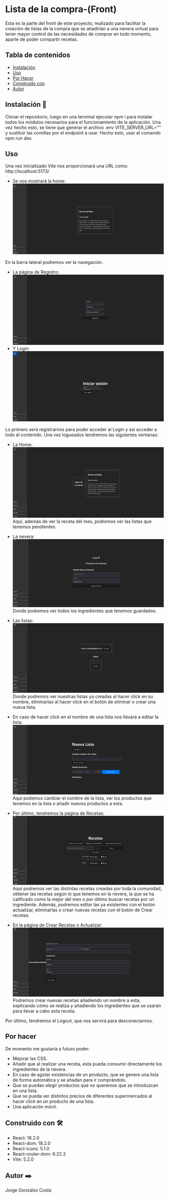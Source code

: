 # Lista de la compra-(Front)

Esta es la parte del front de este proyecto, realizado para facilitar la creación de listas de la compra que se añadirían a una nevera virtual para tener mayor control de las necesidades de comprar en todo momento, aparte de poder compartir recetas.

## Tabla de contenidos
- [Instalación](#Instalación)
- [Uso](#Uso)
- [Por Hacer](#Por-Hacer)
- [Construido con](#Construido-con)
- [Autor](#Autor)

## Instalación 🚀
Clonar el repositorio, luego en una terminal ejecutar npm i para instalar todos los módulos necesarios para el funcionamiento de la aplicación. Una vez hecho esto, se tiene que generar el archivo .env VITE_SERVER_URL="" y sustituir las comillas por el endpoint a usar. Hecho esto, usar el comando npm run dev.

## Uso 
Una vez inicializado Vite nos proporcionará una URL como: http://localhost:5173/
- Se nos mostrará la home:
![Home](imgs/Home.PNG)

En la barra lateral podremos ver la navegación.
- La página de Registro:
![Registro](imgs/Registro.PNG)
- Y Login:
![Login](imgs/Login.PNG)

Lo primero será registrarnos para poder acceder al Login y así acceder a todo el contenido.
Una vez logueados tendremos las siguientes ventanas:

- La Home:
![HomeLogueado](imgs/HomeLogueado.PNG)
Aquí, además de ver la receta del mes, podremos ver las listas que tenemos pendientes.

- La nevera:
![Nevera](imgs/Nevera.PNG)
Donde podremos ver todos los ingredientes que tenemos guardados.

- Las listas:
![Listas](imgs/CrearListas.PNG)
Donde podremos ver nuestras listas ya creadas al hacer click en su nombre, eliminarlas al hacer click en el botón de eliminar o crear una nueva lista.

- En caso de hacer click en el nombre de una lista nos llevará a editar la lista:
![EditarLista](imgs/EditarListas.PNG)
Aquí podemos cambiar el nombre de la lista, ver los productos que tenemos en la lista o añadir nuevos productos a esta.

- Por último, tendremos la página de Recetas:
![Recetas](imgs/Recetas.PNG)
Aquí podremos ver las distintas recetas creadas por toda la comunidad, obtener las recetas según lo que tenemos en la nevera, la que se ha calificado como la mejor del mes o por último buscar recetas por un ingrediente.
Además, podremos editar las ya existentes con el botón actualizar, eliminarlas o crear nuevas recetas con el botón de Crear recetas.

- En la página de Crear Recetas o Actualizar:
![CrearReceta](imgs/CrearReceta.PNG)
Podremos crear nuevas recetas añadiendo un nombre a esta, explicando cómo se realiza y añadiendo los ingredientes que se usarán para llevar a cabo esta receta.

Por último, tendremos el Logout, que nos servirá para desconectarnos.

## Por hacer 
De momento me gustaría a futuro poder:
- Mejorar las CSS.
- Añadir que al realizar una receta, esta pueda consumir directamente los ingredientes de la nevera.
- En caso de agotar existencias de un producto, que se genere una lista de forma automática y se añadan para ir comprándolo.
- Que se puedan elegir productos que no queremos que se introduzcan en una lista.
- Que se pueda ver distintos precios de diferentes supermercados al hacer click en un producto de una lista.
- Una aplicación móvil.

## Construido con 🛠️

- React: 18.2.0
- React-dom: 18.2.0
- React-icons: 5.1.0
- React-router-dom: 6.22.3
- Vite: 5.2.0

## Autor ✒️

Jorge González Costa